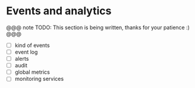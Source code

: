 # Events and analytics

@@@ note
TODO: This section is being written, thanks for your patience :)
@@@

- [ ] kind of events
- [ ] event log
- [ ] alerts
- [ ] audit
- [ ] global metrics
- [ ] monitoring services